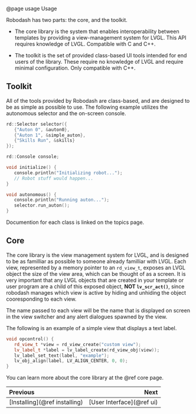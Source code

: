 @page usage Usage

Robodash has two parts: the core, and the toolkit.

- The core library is the system that enables interoperability between templates
  by providing a view-management system for LVGL. This API requires knowledge of
  LVGL. Compatible with C and C++.

- The toolkit is the set of provided class-based UI tools intended for end users
  of the library. These require no knowledge of LVGL and require minimal
  configuration. Only compatible with C++.

## Toolkit

All of the tools provided by Robodash are class-based, and are designed to be as
simple as possible to use. The following example utilizes the autonomous
selector and the on-screen console.

```cpp
rd::Selector selector({
   {"Auton 0", &auton0},
   {"Auton 1", &simple_auton},
   {"Skills Run", &skills}
});

rd::Console console;

void initialize() {
   console.println("Initializing robot...");
   // Robot stuff would happen...
}

void autonomous() {
   console.println("Running auton...");
   selector.run_auton();
}
```

Documention for each class is linked on the topics page.

## Core

The core library is the view management system for LVGL, and is designed to be
as familliar as possible to someone already familliar with LVGL. Each view,
represented by a memory pointer to an `rd_view_t`, exposes an LVGL object the
size of the view area, which can be thought of as a screen. It is very important
that any LVGL objects that are created in your template or user program are a
child of this exposed object, **NOT `lv_scr_act()`**, since robodash manages
which view is active by hiding and unhiding the object cooresponding to each
view.

The name passed to each view will be the name that is displayed on screen in the
view switcher and any alert dialogues spawned by the view.

The following is an example of a simple view that displays a text label.

```cpp
void opcontrol() {
   rd_view_t *view = rd_view_create("custom view");
   lv_label_t *label = lv_label_create(rd_view_obj(view));
   lv_label_set_text(label, "example");
   lv_obj_align(label, LV_ALIGN_CENTER, 0, 0);
}
```

You can learn more about the core library at the @ref core page.

<div class="section_buttons">
 
| Previous                      |                      Next |
|:------------------------------|--------------------------:|
| [Installing](@ref installing) | [User Interface](@ref ui) |
 
</div>
